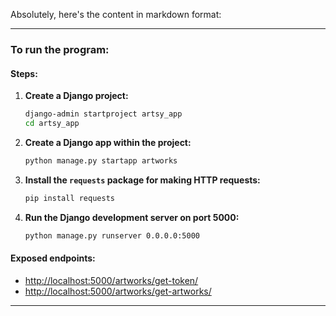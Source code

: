 Absolutely, here's the content in markdown format:

---

### To run the program:

#### Steps:

1. **Create a Django project:**
   ```bash
   django-admin startproject artsy_app
   cd artsy_app
   ```

2. **Create a Django app within the project:**
   ```bash
   python manage.py startapp artworks
   ```

3. **Install the `requests` package for making HTTP requests:**
   ```bash
   pip install requests
   ```

4. **Run the Django development server on port 5000:**
   ```bash
   python manage.py runserver 0.0.0.0:5000
   ```

#### Exposed endpoints:

- [http://localhost:5000/artworks/get-token/](http://localhost:5000/artworks/get-token/)
- [http://localhost:5000/artworks/get-artworks/](http://localhost:5000/artworks/get-artworks/)

---